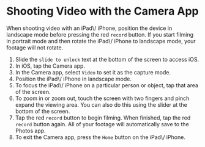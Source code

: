 # Shooting Video with the Camera App

When shooting video with an iPad\\/ iPhone, position the device in landscape mode before pressing the red `record` button. If you start filming in portrait mode and then rotate the iPad\\/ iPhone to landscape mode, your footage will not rotate.

1. Slide the `slide to unlock` text at the bottom of the screen to access iOS.
2. In iOS, tap the Camera app.
3. In the Camera app, select `Video` to set it as the capture mode.
4. Position the iPad\\/ iPhone in landscape mode.
5. To focus the iPad\\/ iPhone on a particular person or object, tap that area of the screen.
6. To zoom in or zoom out, touch the screen with two fingers and pinch expand the viewing area. You can also do this using the slider at the bottom of the screen.
7. Tap the red `record` button to begin filming. When finished, tap the red `record` button again. All of your footage will automatically save to the Photos app.
8. To exit the Camera app, press the `Home` button on the iPad\\/ iPhone.
